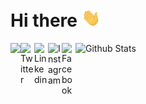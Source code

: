 # Hi there  <img src="https://github.com/ABSphreak/ABSphreak/blob/master/gifs/Hi.gif" width="30px">

<a href="https://github.com/0x1e0000">
  <img align="left" src="https://github-readme-stats.vercel.app/api/top-langs/?username=0x1e0000&theme=radical" />
</a>

<a href="https://twitter.com/bboyaitsi">
  <img align="left" alt="Twitter" width="22px" src="https://cdn.jsdelivr.net/npm/simple-icons@v3/icons/twitter.svg" />
</a>
<a href="https://www.linkedin.com/in/mohamed-ait-si-mhand-a4b687161/">
  <img align="left" alt="Linkedin" width="22px" src="https://cdn.jsdelivr.net/npm/simple-icons@v3/icons/linkedin.svg" />
</a>
<a href="https://www.instagram.com/bboyaitsi/">
  <img align="left" alt="Instagram" width="22px" src="https://cdn.jsdelivr.net/npm/simple-icons@v3/icons/instagram.svg" />
</a>
<a href="https://www.facebook.com/0x10000/">
  <img align="left" alt="Facebook" width="22px" src="https://cdn.jsdelivr.net/npm/simple-icons@v3/icons/facebook.svg" />
</a>

![Github Stats](https://github-readme-stats.vercel.app/api?username=0x1e0000&&show_icons=true&theme=radical&line_height=27)

<!--
**0x1e0000/0x1e0000** is a ✨ _special_ ✨ repository because its `README.md` (this file) appears on your GitHub profile.

Here are some ideas to get you started:

- 🔭 I’m currently working on ...
- 🌱 I’m currently learning ...
- 👯 I’m looking to collaborate on ...
- 🤔 I’m looking for help with ...
- 💬 Ask me about ...
- 📫 How to reach me: ...
- 😄 Pronouns: ...
- ⚡ Fun fact: ...
-->
